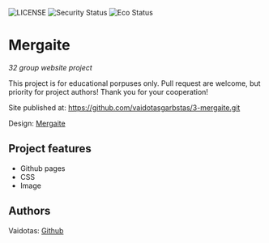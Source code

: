 ![LICENSE](https://img.shields.io/badge/license-MIT-blue.svg?style=flat-square)
![Security Status](https://img.shields.io/security-headers?label=Security&url=https%3A%2F%2Fgithub.com&style=flat-square)
![Eco Status](https://img.shields.io/badge/ECO-Friendly-green.svg)

# Mergaite

_32 group website project_

This project is for educational porpuses only. Pull request are welcome, but priority for project authors! Thank you for your cooperation!

Site published at: https://github.com/vaidotasgarbstas/3-mergaite.git

Design: [Mergaite](https://cdn.discordapp.com/attachments/850245533838868480/850246211415834634/unknown.png)

## Project features

- Github pages
- CSS
- Image

## Authors

Vaidotas: [Github](https://github.com/vaidotasgarbstas)
